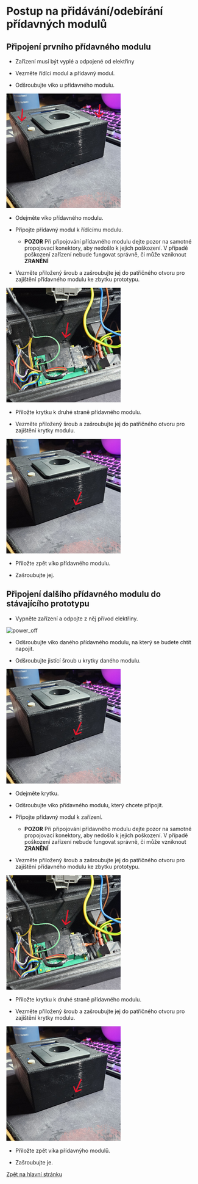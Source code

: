 # Postup na přidávání/odebírání přídavných modulů

## Připojení prvního přídavného modulu
- Zařízení musí být vyplé a odpojené od elektřiny

- Vezměte řídící modul a přídavný modul.

- Odšroubujte víko u přídavného modulu.

<img src="./../sources/plug_unit_screws.jpg" alt="" width="300">

- Odejměte víko přídavného modulu.

- Připojte přídavný modul k řídícímu modulu.
    - **POZOR** Při připojování přídavného modulu dejte pozor na samotné propojovací konektory, aby nedošlo k jejich poškození. V případě poškození zařízení nebude fungovat správně, či může vzniknout **ZRANĚNÍ**

- Vezměte přiložený šroub a zašroubujte jej do patřičného otvoru pro zajištění přídavného modulu ke zbytku prototypu.  

<img src="./../sources/chaining_screw.jpg" alt="" width="300">

- Přiložte krytku k druhé straně přídavného modulu.

- Vezměte přiložený šroub a zašroubujte jej do patřičného otvoru pro zajištění krytky modulu.  

<img src="./../sources/cover_screw.jpg" alt="" width="300">

- Přiložte zpět víko přídavného modulu.

- Zašroubujte jej.



## Připojení dalšího přídavného modulu do stávajícího prototypu
- Vypněte zařízení a odpojte z něj přívod elektřiny.

<img src="./../../sources/power_off.jpg" alt="power_off" width="300">

- Odšroubujte víko daného přídavného modulu, na který se budete chtít napojit.

- Odšroubujte jistící šroub u krytky daného modulu.

<img src="./../sources/cover_screw.jpg" alt="" width="300">

- Odejměte krytku.

- Odšroubujte víko přídavného modulu, který chcete připojit.

- Připojte přídavný modul k zařízení.
    - **POZOR** Při připojování přídavného modulu dejte pozor na samotné propojovací konektory, aby nedošlo k jejich poškození. V případě poškození zařízení nebude fungovat správně, či může vzniknout **ZRANĚNÍ**

- Vezměte přiložený šroub a zašroubujte jej do patřičného otvoru pro zajištění přídavného modulu ke zbytku prototypu.  

<img src="./../sources/chaining_screw.jpg" alt="" width="300">

- Přiložte krytku k druhé straně přídavného modulu.

- Vezměte přiložený šroub a zašroubujte jej do patřičného otvoru pro zajištění krytky modulu.  

<img src="./../sources/cover_screw.jpg" alt="" width="300">

- Přiložte zpět víka přídavnýho modulů.

- Zašroubujte je.

[Zpět na hlavní stránku](./../README.md)
